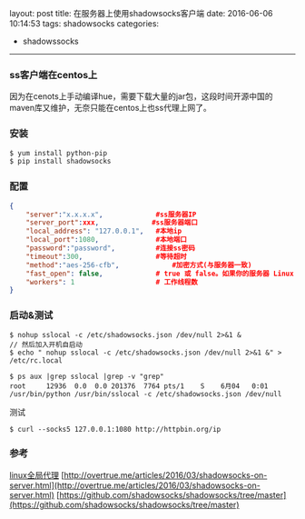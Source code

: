 layout: post
title: 在服务器上使用shadowsocks客户端
date: 2016-06-06 10:14:53
tags: shadowsocks
categories:
  - shadowssocks
  
---

### ss客户端在centos上

因为在cenots上手动编译hue，需要下载大量的jar包，这段时间开源中国的maven库又维护，无奈只能在centos上也ss代理上网了。

<!--more-->
### 安装

```bash
$ yum install python-pip    
$ pip install shadowsocks
```
### 配置
```json
{
    "server":"x.x.x.x",             #ss服务器IP
    "server_port":xxx,             #ss服务器端口
    "local_address": "127.0.0.1",   #本地ip
    "local_port":1080,              #本地端口
    "password":"password",          #连接ss密码
    "timeout":300,                  #等待超时
    "method":"aes-256-cfb",             #加密方式(与服务器一致)
    "fast_open": false,             # true 或 false。如果你的服务器 Linux 内核在3.7+，可以开启 fast_open 以降低延迟。开启方法： echo 3 > /proc/sys/net/ipv4/tcp_fastopen 开启之后，将 fast_open 的配置设置为 true 即可
    "workers": 1                    # 工作线程数
}
```
### 启动&测试


```
$ nohup sslocal -c /etc/shadowsocks.json /dev/null 2>&1 &
// 然后加入开机自启动
$ echo " nohup sslocal -c /etc/shadowsocks.json /dev/null 2>&1 &" > /etc/rc.local
```
```
$ ps aux |grep sslocal |grep -v "grep"
root     12936  0.0  0.0 201376  7764 pts/1    S    6月04   0:01 /usr/bin/python /usr/bin/sslocal -c /etc/shadowsocks.json /dev/null
```

测试
```
$ curl --socks5 127.0.0.1:1080 http://httpbin.org/ip
```
### 参考
[linux全局代理](http://www.jianshu.com/p/f688cdfa6947)
[http://overtrue.me/articles/2016/03/shadowsocks-on-server.html](http://overtrue.me/articles/2016/03/shadowsocks-on-server.html)
[https://github.com/shadowsocks/shadowsocks/tree/master](https://github.com/shadowsocks/shadowsocks/tree/master)
